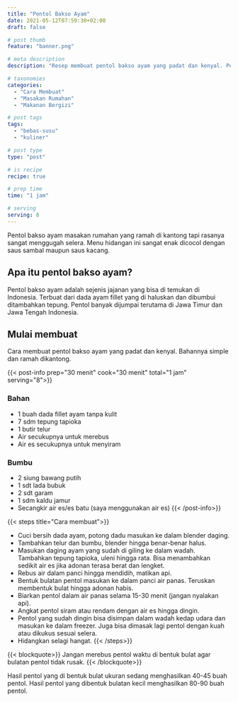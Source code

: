 ```yaml
---
title: "Pentol Bakso Ayam"
date: 2021-05-12T07:59:30+02:00
draft: false

# post thumb
feature: "banner.png"

# meta description
description: "Resep membuat pentol bakso ayam yang padat dan kenyal. Pelajari cara membuat masakan rumahan yang lezat disini."

# taxonomies
categories:
  - "Cara Membuat"
  - "Masakan Rumahan"
  - "Makanan Bergizi"

# post tags
tags:
  - "bebas-susu"
  - "kuliner"

# post type
type: "post"

# is recipe
recipe: true

# prep time
time: "1 jam"

# serving
serving: 8
---
```

Pentol bakso ayam masakan rumahan yang ramah di kantong tapi rasanya sangat menggugah selera. Menu hidangan ini sangat enak dicocol dengan saus sambal maupun saus kacang.

## Apa itu pentol bakso ayam?

Pentol bakso ayam adalah sejenis jajanan yang bisa di temukan di Indonesia. Terbuat dari dada ayam fillet yang di haluskan dan dibumbui ditambahkan tepung. Pentol banyak dijumpai terutama di Jawa Timur dan Jawa Tengah Indonesia.

## Mulai membuat

Cara membuat pentol bakso ayam yang padat dan kenyal. Bahannya simple dan ramah dikantong.

{{< post-info prep="30 menit" cook="30 menit" total="1 jam" serving="8">}}

### Bahan

-   1 buah dada fillet ayam tanpa kulit
-   7 sdm tepung tapioka
-   1 butir telur
-   Air secukupnya untuk merebus
-   Air es secukupnya untuk menyiram

### Bumbu

-   2 siung bawang putih
-   1 sdt lada bubuk
-   2 sdt garam
-   1 sdm kaldu jamur
-   Secangkir air es/es batu (saya menggunakan air es)
{{< /post-info>}}

{{< steps title="Cara membuat">}}
-   Cuci bersih dada ayam, potong dadu masukan ke dalam blender daging.
-   Tambahkan telur dan bumbu, blender hingga benar-benar halus.
-   Masukan daging ayam yang sudah di giling ke dalam wadah. Tambahkan tepung tapioka, uleni hingga rata. Bisa menambahkan sedikit air es jika adonan terasa berat dan lengket.
-   Rebus air dalam panci hingga mendidih, matikan api.
-   Bentuk bulatan pentol masukan ke dalam panci air panas. Teruskan membentuk bulat hingga adonan habis.
-   Biarkan pentol dalam air panas selama 15-30 menit (jangan nyalakan api).
-   Angkat pentol siram atau rendam dengan air es hingga dingin.
-   Pentol yang sudah dingin bisa disimpan dalam wadah kedap udara dan masukan ke dalam freezer. Juga bisa dimasak lagi pentol dengan kuah atau dikukus sesuai selera.
-   Hidangkan selagi hangat.
{{< /steps>}}

{{< blockquote>}}
Jangan merebus pentol waktu di bentuk bulat agar bulatan pentol tidak rusak.
{{< /blockquote>}}

Hasil pentol yang di bentuk bulat ukuran sedang menghasilkan 40-45 buah pentol. Hasil pentol yang dibentuk bulatan kecil menghasilkan 80-90 buah pentol.

